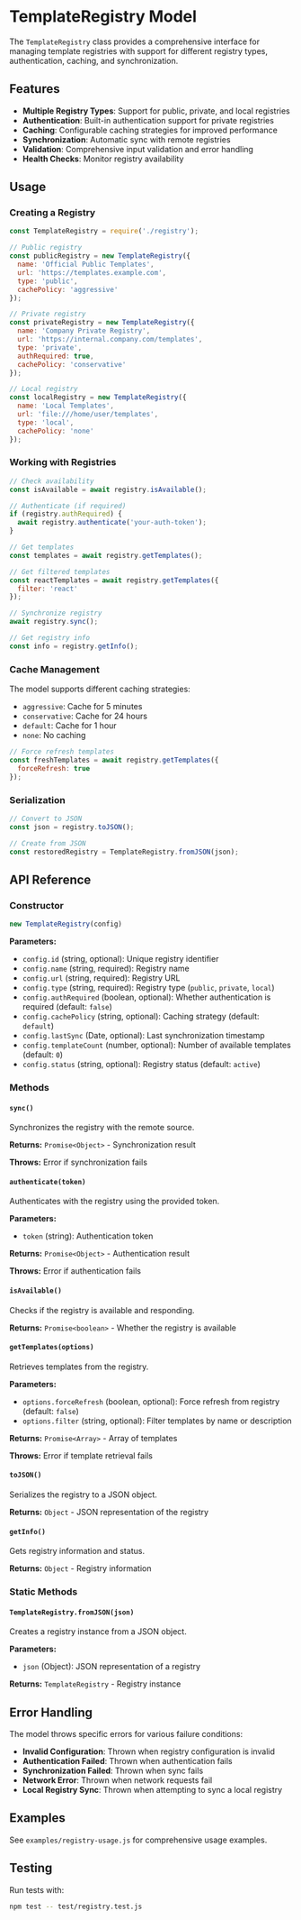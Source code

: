 # TemplateRegistry Model

The `TemplateRegistry` class provides a comprehensive interface for managing template registries with support for different registry types, authentication, caching, and synchronization.

## Features

- **Multiple Registry Types**: Support for public, private, and local registries
- **Authentication**: Built-in authentication support for private registries
- **Caching**: Configurable caching strategies for improved performance
- **Synchronization**: Automatic sync with remote registries
- **Validation**: Comprehensive input validation and error handling
- **Health Checks**: Monitor registry availability

## Usage

### Creating a Registry

```javascript
const TemplateRegistry = require('./registry');

// Public registry
const publicRegistry = new TemplateRegistry({
  name: 'Official Public Templates',
  url: 'https://templates.example.com',
  type: 'public',
  cachePolicy: 'aggressive'
});

// Private registry
const privateRegistry = new TemplateRegistry({
  name: 'Company Private Registry',
  url: 'https://internal.company.com/templates',
  type: 'private',
  authRequired: true,
  cachePolicy: 'conservative'
});

// Local registry
const localRegistry = new TemplateRegistry({
  name: 'Local Templates',
  url: 'file:///home/user/templates',
  type: 'local',
  cachePolicy: 'none'
});
```

### Working with Registries

```javascript
// Check availability
const isAvailable = await registry.isAvailable();

// Authenticate (if required)
if (registry.authRequired) {
  await registry.authenticate('your-auth-token');
}

// Get templates
const templates = await registry.getTemplates();

// Get filtered templates
const reactTemplates = await registry.getTemplates({
  filter: 'react'
});

// Synchronize registry
await registry.sync();

// Get registry info
const info = registry.getInfo();
```

### Cache Management

The model supports different caching strategies:

- `aggressive`: Cache for 5 minutes
- `conservative`: Cache for 24 hours
- `default`: Cache for 1 hour
- `none`: No caching

```javascript
// Force refresh templates
const freshTemplates = await registry.getTemplates({
  forceRefresh: true
});
```

### Serialization

```javascript
// Convert to JSON
const json = registry.toJSON();

// Create from JSON
const restoredRegistry = TemplateRegistry.fromJSON(json);
```

## API Reference

### Constructor

```javascript
new TemplateRegistry(config)
```

**Parameters:**
- `config.id` (string, optional): Unique registry identifier
- `config.name` (string, required): Registry name
- `config.url` (string, required): Registry URL
- `config.type` (string, required): Registry type (`public`, `private`, `local`)
- `config.authRequired` (boolean, optional): Whether authentication is required (default: `false`)
- `config.cachePolicy` (string, optional): Caching strategy (default: `default`)
- `config.lastSync` (Date, optional): Last synchronization timestamp
- `config.templateCount` (number, optional): Number of available templates (default: `0`)
- `config.status` (string, optional): Registry status (default: `active`)

### Methods

#### `sync()`

Synchronizes the registry with the remote source.

**Returns:** `Promise<Object>` - Synchronization result

**Throws:** Error if synchronization fails

#### `authenticate(token)`

Authenticates with the registry using the provided token.

**Parameters:**
- `token` (string): Authentication token

**Returns:** `Promise<Object>` - Authentication result

**Throws:** Error if authentication fails

#### `isAvailable()`

Checks if the registry is available and responding.

**Returns:** `Promise<boolean>` - Whether the registry is available

#### `getTemplates(options)`

Retrieves templates from the registry.

**Parameters:**
- `options.forceRefresh` (boolean, optional): Force refresh from registry (default: `false`)
- `options.filter` (string, optional): Filter templates by name or description

**Returns:** `Promise<Array>` - Array of templates

**Throws:** Error if template retrieval fails

#### `toJSON()`

Serializes the registry to a JSON object.

**Returns:** `Object` - JSON representation of the registry

#### `getInfo()`

Gets registry information and status.

**Returns:** `Object` - Registry information

### Static Methods

#### `TemplateRegistry.fromJSON(json)`

Creates a registry instance from a JSON object.

**Parameters:**
- `json` (Object): JSON representation of a registry

**Returns:** `TemplateRegistry` - Registry instance

## Error Handling

The model throws specific errors for various failure conditions:

- **Invalid Configuration**: Thrown when registry configuration is invalid
- **Authentication Failed**: Thrown when authentication fails
- **Synchronization Failed**: Thrown when sync fails
- **Network Error**: Thrown when network requests fail
- **Local Registry Sync**: Thrown when attempting to sync a local registry

## Examples

See `examples/registry-usage.js` for comprehensive usage examples.

## Testing

Run tests with:

```bash
npm test -- test/registry.test.js
```